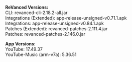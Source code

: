 **ReVanced Versions:**  
CLI: revanced-cli-2.18.2-all.jar  
Integrations (Extended): app-release-unsigned-v0.71.1.apk  
Integrations: app-release-unsigned-v0.84.1.apk  
Patches (Extended): revanced-patches-2.111.4.jar  
Patches: revanced-patches-2.146.0.jar  


  
**App Versions:**  
YouTube: 17.49.37  
YouTube-Music (arm-v7a): 5.36.51  
